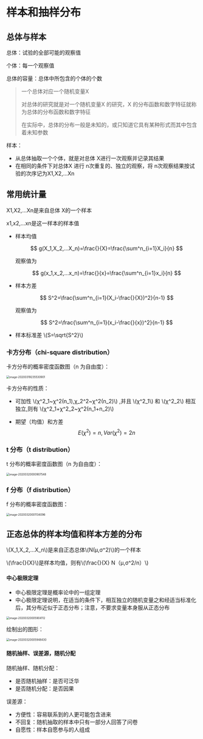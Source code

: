 # 样本和抽样分布

## 总体与样本

总体：试验的全部可能的观察值

个体：每一个观察值

总体的容量：总体中所包含的个体的个数

> 一个总体对应一个随机变量X
>
> 对总体的研究就是对一个随机变量X 的研究，X 的分布函数和数字特征就称为总体的分布函数和数字特征
>
> 在实际中，总体的分布一般是未知的，或只知道它具有某种形式而其中包含着未知参数

样本：

- 从总体抽取一个个体，就是对总体 X进行一次观察并记录其结果
- 在相同的条件下对总体X 进行 n次重复的、独立的观察，将 n次观察结果按试验的次序记为X1,X2,…Xn

## 常用统计量

X1,X2,…Xn是来自总体 X的一个样本

x1,x2,…xn是这一样本的样本值

- 样本均值

  $$
  g(X_1,X_2,...X_n)=\frac{}{X}=\frac{\sum^n_{i=1}X_i}{n}
  $$

  观察值为

  $$
  g(x_1,x_2,...x_n)=\frac{}{x}=\frac{\sum^n_{i=1}x_i}{n}
  $$

- 样本方差

  $$
  S^2=\frac{\sum^n_{i=1}(X_i-\frac{}{X})^2}{n-1}
  $$

  观察值为

  $$
  S^2=\frac{\sum^n_{i=1}(x_i-\frac{}{x})^2}{n-1}
  $$

- 样本标准差
  \\(S=\sqrt{S^2}\\)

### 卡方分布（chi-square distribution）

卡方分布的概率密度函数图（n 为自由度）：

<img src="http://img.elixir-zh.cn/uPic/image-20200319235530901.png" alt="image-20200319235530901" style="zoom:50%;" />

卡方分布的性质：

- 可加性 \\(χ^2_1~χ^2(n_1),χ_2^2~χ^2(n_2)\\) ,并且 \\(χ^2_1\\) 和 \\(χ^2_2\\) 相互独立,则有 \\(χ^2_1+χ^2_2~χ^2(n_1+n_2)\\)

- 期望（均值）和方差
  $$
  E(χ^2)=n,Var(χ^2)=2n
  $$

### t 分布（t distribution）

t 分布的概率密度函数图（n 为自由度）：

<img src="http://img.elixir-zh.cn/uPic/image-20200320000907548.png" alt="image-20200320000907548" style="zoom:50%;" />

### f 分布（f distribution）

f 分布的概率密度函数图：

<img src="http://img.elixir-zh.cn/uPic/image-20200320001134096.png" alt="image-20200320001134096" style="zoom:50%;" />



## 正态总体的样本均值和样本方差的分布

\\(X_1,X_2,…X_n\\)是来自正态总体\\(N(μ,σ^2)\\)的一个样本

\\(\frac{}{X}\\)是样本均值，则有\\(\frac{}{X} N（μ,σ^2/n）\\)



#### 中心极限定理

- 中心极限定理是概率论中的一组定理
- 中心极限定理说明，在适当的条件下，相互独立的随机变量之和经适当标准化后，其分布近似于正态分布；注意，不要求变量本身服从正态分布



<img src="http://img.elixir-zh.cn/uPic/image-20200320005904112.png" alt="image-20200320005904112" style="zoom:50%;" />



绘制出的图形：

<img src="http://img.elixir-zh.cn/uPic/image-20200320005948430.png" alt="image-20200320005948430" style="zoom:50%;" />



#### 随机抽样、误差源，随机分配

随机抽样、随机分配：

- 是否随机抽样：是否可泛华
- 是否随机分配：是否因果

误差源：

- 方便性：容易联系到的人更可能包含进来
- 不回复：随机抽取的样本中只有一部分人回答了问卷
- 自愿性：样本自愿参与的人组成
